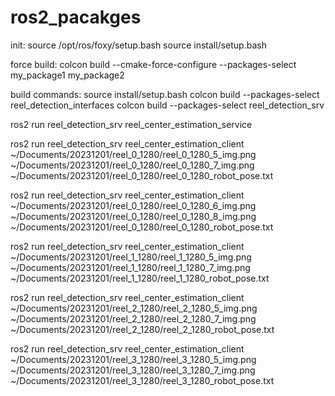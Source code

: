 # ros2_pacakges
init:
source /opt/ros/foxy/setup.bash
source install/setup.bash

force build:
colcon build --cmake-force-configure --packages-select my_package1 my_package2

build commands:
source install/setup.bash 
colcon build --packages-select reel_detection_interfaces 
colcon build --packages-select reel_detection_srv 

ros2 run reel_detection_srv reel_center_estimation_service

ros2 run reel_detection_srv reel_center_estimation_client ~/Documents/20231201/reel_0_1280/reel_0_1280_5_img.png ~/Documents/20231201/reel_0_1280/reel_0_1280_7_img.png ~/Documents/20231201/reel_0_1280/reel_0_1280_robot_pose.txt

ros2 run reel_detection_srv reel_center_estimation_client ~/Documents/20231201/reel_0_1280/reel_0_1280_6_img.png ~/Documents/20231201/reel_0_1280/reel_0_1280_8_img.png ~/Documents/20231201/reel_0_1280/reel_0_1280_robot_pose.txt

ros2 run reel_detection_srv reel_center_estimation_client ~/Documents/20231201/reel_1_1280/reel_1_1280_5_img.png ~/Documents/20231201/reel_1_1280/reel_1_1280_7_img.png ~/Documents/20231201/reel_1_1280/reel_1_1280_robot_pose.txt

ros2 run reel_detection_srv reel_center_estimation_client ~/Documents/20231201/reel_2_1280/reel_2_1280_5_img.png ~/Documents/20231201/reel_2_1280/reel_2_1280_7_img.png ~/Documents/20231201/reel_2_1280/reel_2_1280_robot_pose.txt

ros2 run reel_detection_srv reel_center_estimation_client ~/Documents/20231201/reel_3_1280/reel_3_1280_5_img.png ~/Documents/20231201/reel_3_1280/reel_3_1280_7_img.png ~/Documents/20231201/reel_3_1280/reel_3_1280_robot_pose.txt